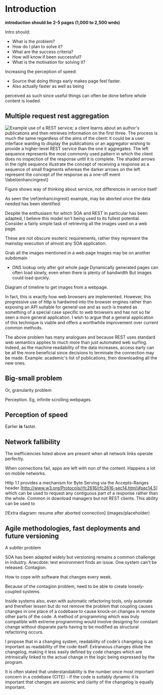 Introduction
============

**introduction should be 2-5 pages (1,000 to 2,500 wrds)**

Intro should:

-   What is the problem?
-   How do I plan to solve it?
-   What are the success criteria?
-   How will know if been successful?
-   What is the motivation for solving it?

Increasing the perception of speed:

-   Source that doing things early makes page feel faster.
-   Also actually faster as well as being

perceived as such since useful things can often be done before whole
content is loaded.

Multiple request rest aggregation
---------------------------------

![Example use of a REST service; a client learns about an author's
publications and then retrieves information on the first three. The
process is much the same regardless of the aims of the client: it could
be a user interface wanting to display the publications or an aggregator
wishing to provide a higher-level REST service than the one it
aggregates. The left sequence represents the most commonly used pattern
in which the client does no inspection of the response until it is
complete. The shaded arrows in the right sequence illustrate the concept of
receiving a response as a sequence of small fragments whereas the darker 
arrows on the left represent the concept of the response as a one-off
event 
\label{enhancingrest}](images/rest_timeline.png)

Figure shows way of thinking about service, not differences in service itself

As seen the \ref{enhancingrest} example, may be aborted once the data
needed has been identified.

Despite the enthusiasm for which SOA and REST in particular has been
adapted, I believe this model isn't being used to its fullest potential.
Consider a fairly simple task of retrieving all the images used on a web
page.

These are not obscure esoteric requirements, rather they represent the
mainstay execution of almost any SOA application.

Grab all the images mentioned in a web page Images may be on another
subdomain

-   DNS lookup only after got whole page Dynamically generated pages can
    often load slowly, even when there is plenty of bandwidth But images
    could load quickly.

Diagram of timeline to get images from a webpage.

In fact, this is exactly how web browsers are implemented. However, this
progressive use of http is hardwired into the browser engines rather
than exposing an API suitable for general use and as such is treated as
something of a special case specific to web browsers and has not so far
seen a more general application. I wish to argue that a general
application of this technique is viable and offers a worthwhile
improvement over current common methods.

The above problem has many analogues and because REST uses standard web
semantics applies to much more than just automated web surfing. Indeed,
as the machine readability of the data increases, access early can be
all the more beneficial since decisions to terminate the connection may
be made. Example: academic's list of publications, then downloading all
the new ones.

Big-small problem
-----------------

Or, granularity problem

Perception. Eg, infinite scrolling webpages.

Perception of speed
-------------------

Earlier **is** faster.

Network fallibility
-------------------

The inefficiencies listed above are present when all network links
operate perfectly.

When connections fail, apps are left with non of the content. Happens a
lot on mobile networks.

Http 1.1 provides a mechanism for Byte Serving via the Accepts-Ranges
header [http://www.w3.org/Protocols/rfc2616/rfc2616-sec14.html\#sec14.5]
which can be used to request any contiguous part of a response rather
than the whole. Common in download managers but not REST clients. This
ability can be used to

[!Extra diagram: resume after aborted connection] (images/placeholder)

Agile methodologies, fast deployments and future versioning
-----------------------------------------------------------

A subtler problem

SOA has been adapted widely but versioning remains a common challenge in
industry. Anecdote: test environment finds an issue. One system can't be
released. Contagion.

How to cope with software that changes every week.

Because of the contagion problem, need to be able to create
loosely-coupled systems.

Inside systems also, even with automatic refactoring tools, only
automate and therefoer lessen but do not remove the problem that
coupling causes changes in one place of a codebase to cause knock-on
changes in remote other parts of the code. A method of programming which
was truly compatible with extreme programming would involve designing
for constant change without disparate parts having to be modified as
structural refactoring occurs.

I propose that in a changing system, readability of code's changelog is
as important as readability of the code itself. Extraneous changes
dilute the changelog, making it less easily defined by code changes
which are intrinsically linked to the actual change in the logic being
expressed by the program.

It is often stated that understandability is the number once most
important concern in a codebase (CITE) - if the code is suitably dynamic
it is important that changes are axiomic and clarity of the changelog is
equally important.
